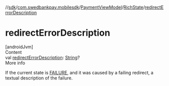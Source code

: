 //[sdk](../../../../index.md)/[com.swedbankpay.mobilesdk](../../index.md)/[PaymentViewModel](../index.md)/[RichState](index.md)/[redirectErrorDescription](redirect-error-description.md)



# redirectErrorDescription  
[androidJvm]  
Content  
val [redirectErrorDescription](redirect-error-description.md): [String](https://kotlinlang.org/api/latest/jvm/stdlib/kotlin/-string/index.html)?  
More info  


If the current state is [FAILURE](../-state/-f-a-i-l-u-r-e/index.md), and it was caused by a failing redirect, a textual description of the failure.

  



